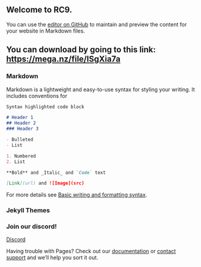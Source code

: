 ## Welcome to RC9.

You can use the [editor on GitHub](https://github.com/minicup1/testsite/edit/gh-pages/index.md) to maintain and preview the content for your website in Markdown files.

## You can download by going to this link: https://mega.nz/file/lSgXia7a

### Markdown

Markdown is a lightweight and easy-to-use syntax for styling your writing. It includes conventions for

```markdown
Syntax highlighted code block

# Header 1
## Header 2
### Header 3

- Bulleted
- List

1. Numbered
2. List

**Bold** and _Italic_ and `Code` text

[Link](url) and ![Image](src)
```

For more details see [Basic writing and formatting syntax](https://docs.github.com/en/github/writing-on-github/getting-started-with-writing-and-formatting-on-github/basic-writing-and-formatting-syntax).

### Jekyll Themes

### Join our discord!

[Discord](https://discord.gg/HY2cUvE7hP)

Having trouble with Pages? Check out our [documentation](https://docs.github.com/categories/github-pages-basics/) or [contact support](https://support.github.com/contact) and we’ll help you sort it out.
